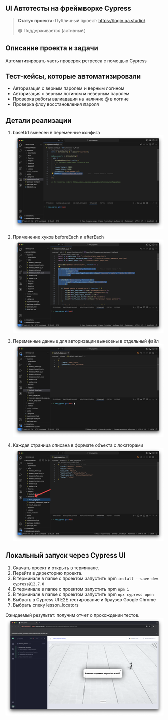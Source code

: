 <h2>UI Автотесты на фреймворке Cypress</h2>

> **Статус проекта:**
> Публичный проект: https://login.qa.studio/
> 
> 🟢 Поддерживается (активный) 

## Описание проекта и задачи
Автоматизировать часть проверок регресса с помощью Cypress

## Тест-кейсы, которые автоматизировали
* Авторизация с верным паролем и верным логином
* Авторизация c верным логином и неверным паролем
* Проверка работы валиадации на наличие @ в логине
* Проверка флоу восстановления пароля

## Детали реализации

1. baseUrl вынесен в переменные конфига
![image](https://raw.githubusercontent.com/RenH24/cypress.js/refs/heads/main/new_cypress-main/static/baseUrl.png)

2. Применение хуков beforeEach и afterEach
![image](https://raw.githubusercontent.com/RenH24/cypress.js/refs/heads/main/new_cypress-main/static/hooks.png)

3. Переменные данные для авторизации вынесены в отдельный файл
![image](https://raw.githubusercontent.com/RenH24/cypress.js/refs/heads/main/new_cypress-main/static/user_data.png)

4. Каждая страница описана в формате объекта с локаторами
![image](https://raw.githubusercontent.com/RenH24/cypress.js/refs/heads/main/new_cypress-main/static/locators.png)

## Локальный запуск через Cypress UI
1. Скачать проект и открыть в терминале.
2. Перейти в директорию проекта.
3. В терминале в папке с проектом запустить npm `install --save-dev cypress@12.7.0`
4. В терминале в папке с проектом запустить npm `npm i`
5. В терминале в папке с проектом запустить npm `npx cypress open`
6. Выбрать в Cypress UI E2E тестирование и браузер Google Chrome
7. Выбрать спеку lesson_locators

Ожидаемый результат: получим отчет о прохождении тестов.
![image](https://raw.githubusercontent.com/RenH24/cypress.js/refs/heads/main/new_cypress-main/static/Cypress_UI.png)
